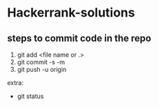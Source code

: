 # Hackerrank-solutions

## steps to commit code in the repo
1. git add <file name or .>
2. git commit -s -m <your commit message>
3. git push -u origin <your branch name>

extra:
* git status
